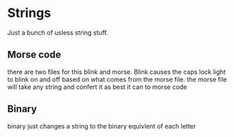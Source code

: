 # Strings

Just a bunch of usless string stuff.

## Morse code

there are two files for this blink and morse. Blink causes the caps lock light to blink on and off based on what comes from the morse file. the morse file will take any string and confert it as best it can to morse code

## Binary
binary just changes a string to the binary equivlent of each letter


